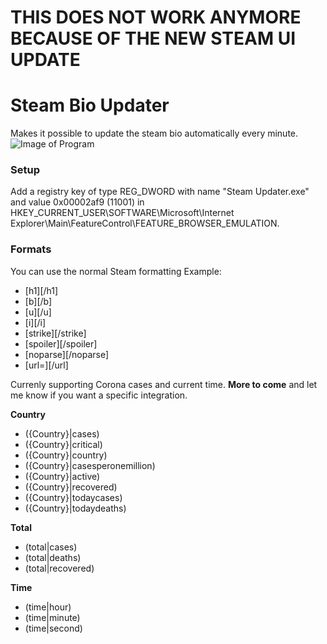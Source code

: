 # THIS DOES NOT WORK ANYMORE BECAUSE OF THE NEW STEAM UI UPDATE

# Steam Bio Updater

Makes it possible to update the steam bio automatically every minute.
![Image of Program](https://o11.se/steamupdaterimage.PNG)

### Setup
Add a registry key of type REG_DWORD with name "Steam Updater.exe" and value 0x00002af9 (11001) in HKEY_CURRENT_USER\SOFTWARE\Microsoft\Internet Explorer\Main\FeatureControl\FEATURE_BROWSER_EMULATION.


### Formats
You can use the normal Steam formatting
Example: 
* [h1][/h1]
* [b][/b]
* [u][/u]
* [i][/i]
* [strike][/strike]
* [spoiler][/spoiler]
* [noparse][/noparse]
* [url=][/url]

Currenly supporting Corona cases and current time. **More to come** and let me know if you want a specific integration.

**Country**
* ({Country}|cases)
* ({Country}|critical)
* ({Country}|country)
* ({Country}|casesperonemillion)
* ({Country}|active)
* ({Country}|recovered)
* ({Country}|todaycases)
* ({Country}|todaydeaths)

**Total**
* (total|cases)
* (total|deaths)
* (total|recovered)

**Time**
* (time|hour)
* (time|minute)
* (time|second)
